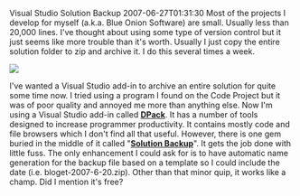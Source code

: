 Visual Studio Solution Backup
2007-06-27T01:31:30
Most of the projects I develop for myself (a.k.a. Blue Onion Software) are small. Usually less than 20,000 lines. I've thought about using some type of version control but it just seems like more trouble than it's worth. Usually I just copy the entire solution folder to zip and archive it. I do this several times a week.

![](http://www.usysware.com/dpack/images/SolutionBackup1.png)

I've wanted a Visual Studio add-in to archive an entire solution for quite some time now. I tried using a program I found on the Code Project but it was of poor quality and annoyed me more than anything else. Now I'm using a Visual Studio add-in called [**DPack**](http://www.usysware.com/dpack/). It has a number of tools designed to increase programmer productivity. It contains mostly code and file browsers which I don't find all that useful. However, there is one gem buried in the middle of it called "[**Solution Backup**](http://www.usysware.com/dpack/Backup.aspx)". It gets the job done with little fuss. The only enhancement I could ask for is to have automatic name generation for the backup file based on a template so I could include the date (i.e. bloget-2007-6-20.zip). Other than that minor quip, it works like a champ. Did I mention it's free?
